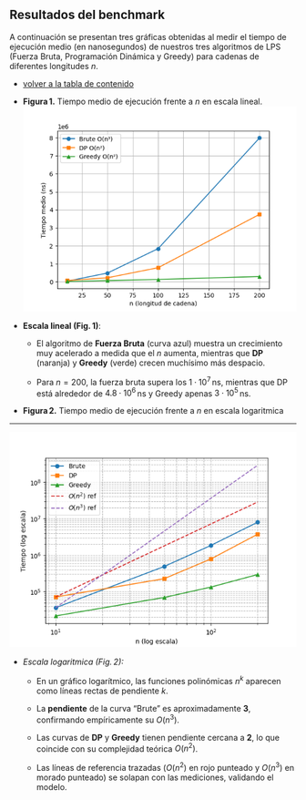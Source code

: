 ## Resultados del benchmark
A continuación se presentan tres gráficas obtenidas al medir el tiempo de ejecución medio (en nanosegundos) de nuestros tres algoritmos de LPS (Fuerza Bruta, Programación Dinámica y Greedy) para cadenas de diferentes longitudes $n$.  

- [volver a la tabla de contenido](/docs/Readme.md)

- **Figura 1.** Tiempo medio de ejecución frente a $n$ en escala lineal. 
![Figura 1: lineal](/docs/images/Figure_1.png)
- **Escala lineal (Fig. 1)**:

    * El algoritmo de **Fuerza Bruta** (curva azul) muestra un crecimiento muy acelerado a medida que el $n$ aumenta, mientras que **DP** (naranja) y **Greedy** (verde) crecen muchísimo más despacio.

   * Para $n=200$, la fuerza bruta supera los $1\cdot10^7$ ns, mientras que DP está alrededor de $4.8\cdot10^6$ ns y Greedy apenas $3\cdot10^5$ ns.

- **Figura 2.** Tiempo medio de ejecución frente a $n$ en escala logaritmica
---
![Figura 2: log-log](/docs/images/Figure_2.png)
- *Escala logaritmica (Fig. 2):*

    * En un gráfico logarítmico, las funciones polinómicas $n^k$ aparecen como líneas rectas de pendiente $k$.

    * La **pendiente** de la curva “Brute” es aproximadamente **3**, confirmando empíricamente su $O(n^3)$.

    * Las curvas de **DP** y **Greedy** tienen pendiente cercana a **2**, lo que coincide con su complejidad teórica $O(n^2)$.

    * Las líneas de referencia trazadas ($O(n^2)$ en rojo punteado y $O(n^3)$ en morado punteado) se solapan con las mediciones, validando el modelo.